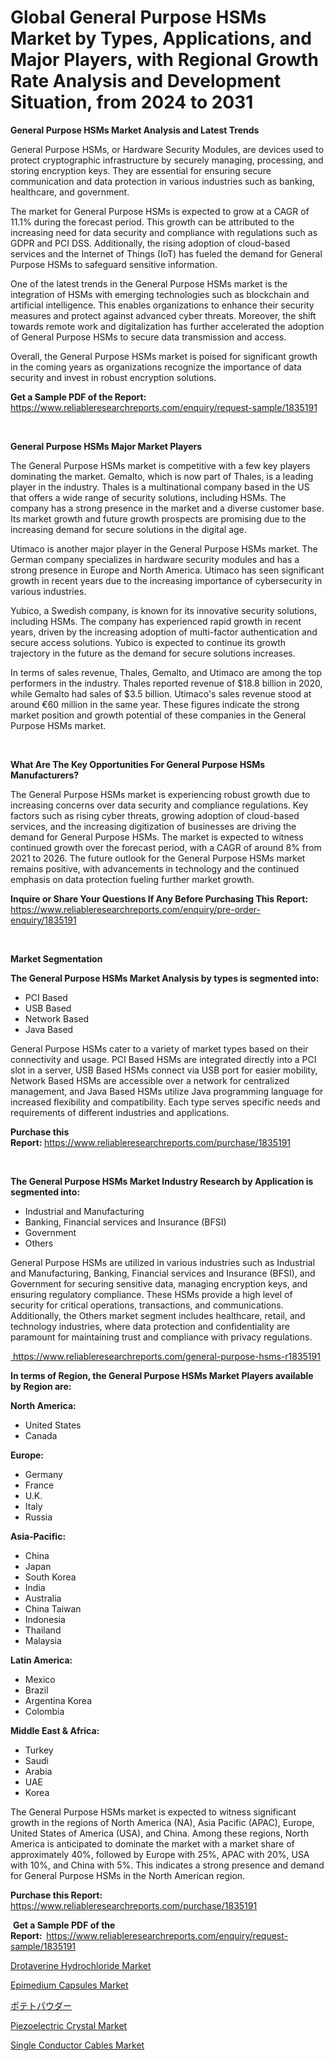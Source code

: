 <p><h1>Global General Purpose HSMs Market by Types, Applications, and Major Players, with Regional Growth Rate Analysis and Development Situation, from 2024 to 2031</h1></p><p><strong>General Purpose HSMs Market Analysis and Latest Trends</strong></p>
<p><p>General Purpose HSMs, or Hardware Security Modules, are devices used to protect cryptographic infrastructure by securely managing, processing, and storing encryption keys. They are essential for ensuring secure communication and data protection in various industries such as banking, healthcare, and government.</p><p>The market for General Purpose HSMs is expected to grow at a CAGR of 11.1% during the forecast period. This growth can be attributed to the increasing need for data security and compliance with regulations such as GDPR and PCI DSS. Additionally, the rising adoption of cloud-based services and the Internet of Things (IoT) has fueled the demand for General Purpose HSMs to safeguard sensitive information.</p><p>One of the latest trends in the General Purpose HSMs market is the integration of HSMs with emerging technologies such as blockchain and artificial intelligence. This enables organizations to enhance their security measures and protect against advanced cyber threats. Moreover, the shift towards remote work and digitalization has further accelerated the adoption of General Purpose HSMs to secure data transmission and access.</p><p>Overall, the General Purpose HSMs market is poised for significant growth in the coming years as organizations recognize the importance of data security and invest in robust encryption solutions.</p></p>
<p><strong>Get a Sample PDF of the Report:&nbsp;</strong> <a href="https://www.reliableresearchreports.com/enquiry/request-sample/1835191">https://www.reliableresearchreports.com/enquiry/request-sample/1835191</a></p>
<p>&nbsp;</p>
<p><strong>General Purpose HSMs Major Market Players</strong></p>
<p><p>The General Purpose HSMs market is competitive with a few key players dominating the market. Gemalto, which is now part of Thales, is a leading player in the industry. Thales is a multinational company based in the US that offers a wide range of security solutions, including HSMs. The company has a strong presence in the market and a diverse customer base. Its market growth and future growth prospects are promising due to the increasing demand for secure solutions in the digital age.</p><p>Utimaco is another major player in the General Purpose HSMs market. The German company specializes in hardware security modules and has a strong presence in Europe and North America. Utimaco has seen significant growth in recent years due to the increasing importance of cybersecurity in various industries.</p><p>Yubico, a Swedish company, is known for its innovative security solutions, including HSMs. The company has experienced rapid growth in recent years, driven by the increasing adoption of multi-factor authentication and secure access solutions. Yubico is expected to continue its growth trajectory in the future as the demand for secure solutions increases.</p><p>In terms of sales revenue, Thales, Gemalto, and Utimaco are among the top performers in the industry. Thales reported revenue of $18.8 billion in 2020, while Gemalto had sales of $3.5 billion. Utimaco's sales revenue stood at around €60 million in the same year. These figures indicate the strong market position and growth potential of these companies in the General Purpose HSMs market.</p></p>
<p>&nbsp;</p>
<p><strong>What Are The Key Opportunities For General Purpose HSMs Manufacturers?</strong></p>
<p><p>The General Purpose HSMs market is experiencing robust growth due to increasing concerns over data security and compliance regulations. Key factors such as rising cyber threats, growing adoption of cloud-based services, and the increasing digitization of businesses are driving the demand for General Purpose HSMs. The market is expected to witness continued growth over the forecast period, with a CAGR of around 8% from 2021 to 2026. The future outlook for the General Purpose HSMs market remains positive, with advancements in technology and the continued emphasis on data protection fueling further market growth.</p></p>
<p><strong>Inquire or Share Your Questions If Any Before Purchasing This Report:</strong> <a href="https://www.reliableresearchreports.com/enquiry/pre-order-enquiry/1835191">https://www.reliableresearchreports.com/enquiry/pre-order-enquiry/1835191</a></p>
<p>&nbsp;</p>
<p><strong>Market Segmentation</strong></p>
<p><strong>The General Purpose HSMs Market Analysis by types is segmented into:</strong></p>
<p><ul><li>PCI Based</li><li>USB Based</li><li>Network Based</li><li>Java Based</li></ul></p>
<p><p>General Purpose HSMs cater to a variety of market types based on their connectivity and usage. PCI Based HSMs are integrated directly into a PCI slot in a server, USB Based HSMs connect via USB port for easier mobility, Network Based HSMs are accessible over a network for centralized management, and Java Based HSMs utilize Java programming language for increased flexibility and compatibility. Each type serves specific needs and requirements of different industries and applications.</p></p>
<p><strong>Purchase this Report:&nbsp;</strong><a href="https://www.reliableresearchreports.com/purchase/1835191">https://www.reliableresearchreports.com/purchase/1835191</a></p>
<p>&nbsp;</p>
<p><strong>The General Purpose HSMs Market Industry Research by Application is segmented into:</strong></p>
<p><ul><li>Industrial and Manufacturing</li><li>Banking, Financial services and Insurance (BFSI)</li><li>Government</li><li>Others</li></ul></p>
<p><p>General Purpose HSMs are utilized in various industries such as Industrial and Manufacturing, Banking, Financial services and Insurance (BFSI), and Government for securing sensitive data, managing encryption keys, and ensuring regulatory compliance. These HSMs provide a high level of security for critical operations, transactions, and communications. Additionally, the Others market segment includes healthcare, retail, and technology industries, where data protection and confidentiality are paramount for maintaining trust and compliance with privacy regulations.</p></p>
<p><a href="https://www.reliableresearchreports.com/general-purpose-hsms-r1835191">&nbsp;https://www.reliableresearchreports.com/general-purpose-hsms-r1835191</a></p>
<p><strong>In terms of Region, the General Purpose HSMs Market Players available by Region are:</strong></p>
<p>
    <p> <strong> North America: </strong>
        <ul>
            <li>United States</li>
            <li>Canada</li>
        </ul>
        </p> 
    <p> <strong> Europe: </strong>
        <ul>
            <li>Germany</li>
            <li>France</li>
            <li>U.K.</li>
            <li>Italy</li>
            <li>Russia</li>
        </ul>
        </p> 
    <p> <strong> Asia-Pacific: </strong>
        <ul>
            <li>China</li>
            <li>Japan</li>
            <li>South Korea</li>
            <li>India</li>
            <li>Australia</li>
            <li>China Taiwan</li>
            <li>Indonesia</li>
            <li>Thailand</li>
            <li>Malaysia</li>
        </ul>
        </p> 
    <p> <strong> Latin America: </strong>
        <ul>
            <li>Mexico</li>
            <li>Brazil</li>
            <li>Argentina Korea</li>
            <li>Colombia</li>
        </ul>
        </p> 
    <p> <strong> Middle East & Africa: </strong>
        <ul>
            <li>Turkey</li>
            <li>Saudi</li>
            <li>Arabia</li>
            <li>UAE</li>
            <li>Korea</li>
        </ul>
    </p>
    </p>
<p><p>The General Purpose HSMs market is expected to witness significant growth in the regions of North America (NA), Asia Pacific (APAC), Europe, United States of America (USA), and China. Among these regions, North America is anticipated to dominate the market with a market share of approximately 40%, followed by Europe with 25%, APAC with 20%, USA with 10%, and China with 5%. This indicates a strong presence and demand for General Purpose HSMs in the North American region.</p></p>
<p><strong>Purchase this Report: </strong><a href="https://www.reliableresearchreports.com/purchase/1835191">https://www.reliableresearchreports.com/purchase/1835191</a></p>
<p>&nbsp;<strong>Get a Sample PDF of the Report:&nbsp;&nbsp;</strong><a href="https://www.reliableresearchreports.com/enquiry/request-sample/1835191">https://www.reliableresearchreports.com/enquiry/request-sample/1835191</a></p>
<p><strong></strong></p>
<p><p><a href="https://github.com/kulaberyasin52/Market-Research-Report-List-1/blob/main/drotaverine-hydrochloride-market.md">Drotaverine Hydrochloride Market</a></p><p><a href="https://github.com/emnqcawl19/Market-Research-Report-List-1/blob/main/epimedium-capsules-market.md">Epimedium Capsules Market</a></p><p><a href="https://medium.com/@hopedjones22024/%E3%82%B8%E3%83%A3%E3%82%AC%E3%82%A4%E3%83%A2%E3%83%91%E3%82%A6%E3%83%80%E3%83%BC%E5%B8%82%E5%A0%B4%E3%81%AE%E5%B1%95%E6%9C%9B-%E6%A5%AD%E7%95%8C%E6%A6%82%E8%A6%81%E3%81%A8%E4%BA%88%E6%B8%AC-2024%E5%B9%B4%E3%81%8B%E3%82%892031%E5%B9%B4-38f7a92250e6">ポテトパウダー</a></p><p><a href="https://www.linkedin.com/pulse/piezoelectric-crystal-market-share-new-trends-analysis-its-s2ute">Piezoelectric Crystal Market</a></p><p><a href="https://www.linkedin.com/pulse/single-conductor-cables-market-size-amp-share-analysis-growth-mq29e">Single Conductor Cables Market</a></p></p>